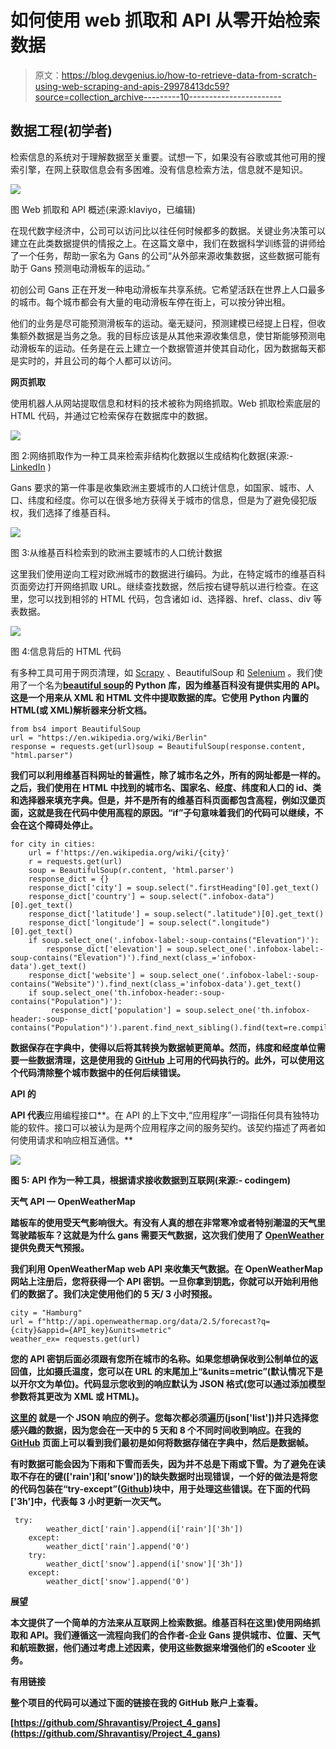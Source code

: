 # 如何使用 web 抓取和 API 从零开始检索数据

> 原文：<https://blog.devgenius.io/how-to-retrieve-data-from-scratch-using-web-scraping-and-apis-29978413dc59?source=collection_archive---------10----------------------->

## 数据工程(初学者)

检索信息的系统对于理解数据至关重要。试想一下，如果没有谷歌或其他可用的搜索引擎，在网上获取信息会有多困难。没有信息检索方法，信息就不是知识。

![](img/384d3abe3b1835446b5dc1d79f9de07d.png)

图 Web 抓取和 API 概述(来源:klaviyo，已编辑)

在现代数字经济中，公司可以访问比以往任何时候都多的数据。关键业务决策可以建立在此类数据提供的情报之上。在这篇文章中，我们在数据科学训练营的讲师给了一个任务，帮助一家名为 Gans 的公司“从外部来源收集数据，这些数据可能有助于 Gans 预测电动滑板车的运动。”

初创公司 Gans 正在开发一种电动滑板车共享系统。它希望活跃在世界上人口最多的城市。每个城市都会有大量的电动滑板车停在街上，可以按分钟出租。

他们的业务是尽可能预测滑板车的运动。毫无疑问，预测建模已经提上日程，但收集额外数据是当务之急。我的目标应该是从其他来源收集信息，使甘斯能够预测电动滑板车的运动。任务是在云上建立一个数据管道并使其自动化，因为数据每天都是实时的，并且公司的每个人都可以访问。

**网页抓取**

使用机器人从网站提取信息和材料的技术被称为网络抓取。Web 抓取检索底层的 HTML 代码，并通过它检索保存在数据库中的数据。

![](img/4117a1af6b16c3941e8294796083f76c.png)

图 2:网络抓取作为一种工具来检索非结构化数据以生成结构化数据(来源:- [LinkedIn](https://www.linkedin.com/pulse/using-web-scraping-build-awesome-data-science-project-jiaqi-cheng/?trk=articles_directory) )

Gans 要求的第一件事是收集欧洲主要城市的人口统计信息，如国家、城市、人口、纬度和经度。你可以在很多地方获得关于城市的信息，但是为了避免侵犯版权，我们选择了维基百科。

![](img/2126b35d9436a3c74c2c2451e08be0b6.png)

图 3:从维基百科检索到的欧洲主要城市的人口统计数据

这里我们使用逆向工程对欧洲城市的数据进行编码。为此，在特定城市的维基百科页面旁边打开网络抓取 URL。继续查找数据，然后按右键导航以进行检查。在这里，您可以找到相邻的 HTML 代码，包含诸如 id、选择器、href、class、div 等表数据。

![](img/deeb27922b33d4f06ebd174c41404475.png)

图 4:信息背后的 HTML 代码

有多种工具可用于网页清理，如 [Scrapy](https://scrapy.org/) 、BeautifulSoup 和 [Selenium](https://www.selenium.dev/documentation/) 。我们使用了一个名为[**beautiful soup**](https://beautiful-soup-4.readthedocs.io/en/latest/)**的 Python 库，因为维基百科没有提供实用的 API。这是一个用来从 XML 和 HTML 文件中提取数据的库。它使用 Python 内置的 HTML(或 XML)解析器来分析文档。**

```
from bs4 import BeautifulSoup
url = "https://en.wikipedia.org/wiki/Berlin"
response = requests.get(url)soup = BeautifulSoup(response.content, "html.parser")
```

**我们可以利用维基百科网址的普遍性，除了城市名之外，所有的网址都是一样的。之后，我们使用在 HTML 中找到的城市名、国家名、经度、纬度和人口的 id、类和选择器来填充字典。但是，并不是所有的维基百科页面都包含高程，例如汉堡页面，这就是我在代码中使用高程的原因。“if”子句意味着我们的代码可以继续，不会在这个障碍处停止。**

```
for city in cities:
    url = f'https://en.wikipedia.org/wiki/{city}'
    r = requests.get(url)
    soup = BeautifulSoup(r.content, 'html.parser')
    response_dict = {}
    response_dict['city'] = soup.select(".firstHeading"[0].get_text()
    response_dict['country'] = soup.select(".infobox-data")[0].get_text()
    response_dict['latitude'] = soup.select(".latitude")[0].get_text()
    response_dict['longitude'] = soup.select(".longitude")[0].get_text()
    if soup.select_one('.infobox-label:-soup-contains("Elevation")'):
        response_dict['elevation'] = soup.select_one('.infobox-label:-soup-contains("Elevation")').find_next(class_='infobox-data').get_text()
    response_dict['website'] = soup.select_one('.infobox-label:-soup-contains("Website")').find_next(class_='infobox-data').get_text()
    if soup.select_one('th.infobox-header:-soup-contains("Population")'):
         response_dict['population'] = soup.select_one('th.infobox-header:-soup-contains("Population")').parent.find_next_sibling().find(text=re.compile(r'\d+'))
```

**数据保存在字典中，使得以后将其转换为数据帧更简单。然而，纬度和经度单位需要一些数据清理，这是使用我的 [**GitHub**](https://github.com/Shravantisy/Project_4_gans/blob/master/Cities_data-from-wikipedia.ipynb) 上可用的代码执行的。此外，可以使用这个代码清除整个城市数据中的任何后续错误。**

****API 的****

**API 代表**应用编程接口**。在 API 的上下文中,“应用程序”一词指任何具有独特功能的软件。接口可以被认为是两个应用程序之间的服务契约。该契约描述了两者如何使用请求和响应相互通信。**

**![](img/4ce59e4400f1204450135fffbb17552d.png)**

**图 5: API 作为一种工具，根据请求接收数据到互联网(来源:- codingem)**

****天气 API — OpenWeatherMap****

**踏板车的使用受天气影响很大。有没有人真的想在非常寒冷或者特别潮湿的天气里驾驶踏板车？这就是为什么 gans 需要天气数据，这次我们使用了 [**OpenWeather**](https://openweathermap.org/api) 提供免费天气预报。**

**我们利用 OpenWeatherMap web API 来收集天气数据。在 OpenWeatherMap 网站上注册后，您将获得一个 API 密钥。一旦你拿到钥匙，你就可以开始利用他们的数据了。我们决定使用他们的 5 天/ 3 小时预报。**

```
city = "Hamburg"
url = f"http://api.openweathermap.org/data/2.5/forecast?q={city}&appid={API_key}&units=metric"
weather_ex= requests.get(url)
```

**您的 API 密钥后面必须跟有您所在城市的名称。如果您想确保收到公制单位的返回值，比如摄氏温度，您可以在 URL 的末尾加上“&units=metric”(默认情况下是以开尔文为单位)。代码显示您收到的响应默认为 JSON 格式(您可以通过添加模型参数将其更改为 XML 或 HTML)。**

**[**这里的**](https://openweathermap.org/forecast5) 就是一个 JSON 响应的例子。您每次都必须遍历(json['list'])并只选择您感兴趣的数据，因为您会在一天中的 5 天和 8 个不同时间收到响应。在我的 [**GitHub**](https://github.com/Shravantisy/Project_4_gans/blob/master/2_API-weather.ipynb) 页面上可以看到我们最初是如何将数据存储在字典中，然后是数据帧。**

**有时数据可能会因为下雨和下雪而丢失，因为并不总是下雨或下雪。为了避免在读取不存在的键(['rain']和['snow'])的缺失数据时出现错误，一个好的做法是将您的代码包装在“try-except”([**Github**](https://github.com/Shravantisy/Project_4_gans/blob/master/API-2-Weather(method%202).ipynb))块中，用于处理这些错误。在下面的代码['3h']中，代表每 3 小时更新一次天气。**

```
 try:
        weather_dict['rain'].append(i['rain']['3h'])
    except:
        weather_dict['rain'].append('0')
    try:
        weather_dict['snow'].append(i['snow']['3h'])
    except:
        weather_dict['snow'].append('0')
```

****展望****

**本文提供了一个简单的方法来从互联网上检索数据。维基百科在这里)使用网络抓取和 API。我们遵循这一流程向我们的合作者-企业 Gans 提供城市、位置、天气和航班数据，他们通过考虑上述因素，使用这些数据来增强他们的 eScooter 业务。**

****有用链接****

**整个项目的代码可以通过下面的链接在我的 GitHub 账户上查看。**

**[https://github.com/Shravantisy/Project_4_gans](https://github.com/Shravantisy/Project_4_gans)**